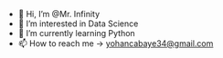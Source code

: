 - 👋 Hi, I’m @Mr. Infinity
- 👀 I’m interested in Data Science
- 🌱 I’m currently learning Python
- 📫 How to reach me -> yohancabaye34@gmail.com
